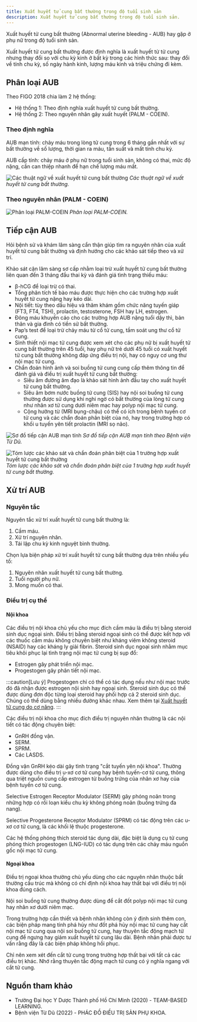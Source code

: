 ```yaml
---
title: Xuất huyết tử cung bất thường trong độ tuổi sinh sản
description: Xuất huyết tử cung bất thường trong độ tuổi sinh sản.
---
```


Xuất huyết tử cung bất thường (Abnormal uterine bleeding - AUB) hay gặp ở phụ nữ trong độ tuổi sinh sản.

Xuất huyết tử cung bất thường được định nghĩa là xuất huyết từ tử cung nhưng thay đổi so với chu kỳ kinh ở bất kỳ trong các hình thức sau: thay đổi về tính chu kỳ, số ngày hành kinh, lượng máu kinh và triệu chứng đi kèm.

## Phân loại AUB

Theo FIGO 2018 chia làm 2 hệ thống:

- Hệ thống 1: Theo định nghĩa xuất huyết tử cung bất thường.
- Hệ thống 2: Theo nguyên nhân gây xuất huyết (PALM - COEIN).

### Theo định nghĩa

AUB mạn tính: chảy máu trong lòng tử cung trong 6 tháng gần nhất với sự bất thường về số lượng, thời gian ra máu, tần suất và mất tính chu kỳ.

AUB cấp tính: chảy máu ở phụ nữ trong tuổi sinh sản, không có thai, mức độ nặng, cần can thiệp nhanh để hạn chế lượng máu mất.

![Các thuật ngữ về xuất huyết tử cung bất thường](../../../../assets/phu-khoa/xuat-huyet-tu-cung-bat-thuong-tuoi-sinh-san/cac-thuat-ngu-ve-xuat-huyet-tu-cung-bat-thuong.jpeg)
_Các thuật ngữ về xuất huyết tử cung bất thường._

### Theo nguyên nhân (PALM - COEIN)

![Phân loại PALM-COEIN](../../../../assets/phu-khoa/xuat-huyet-tu-cung-bat-thuong-tuoi-sinh-san/palm-coein.png)
_Phân loại PALM-COEIN._

## Tiếp cận AUB

Hỏi bệnh sử và khám lâm sàng cẩn thận giúp tìm ra nguyên nhân của xuất huyết tử cung bất thường và định hướng cho các khảo sát tiếp theo và xử trí.

Khảo sát cận lâm sàng sơ cấp nhằm loại trừ xuất huyết tử cung bất thường liên quan đến 3 tháng đầu thai kỳ và đánh giá tình trạng thiếu máu:

- β-hCG để loại trừ có thai.
- Tổng phân tích tế bào máu được thực hiện cho các trường hợp xuất huyết tử cung nặng hay kéo dài.
- Nội tiết: tùy theo dấu hiệu và thăm khám gồm chức năng tuyến giáp (FT3, FT4, TSH), prolactin, testosterone, FSH hay LH, estrogen.
- Đông máu khuyến cáo cho các trường hợp AUB nặng tuổi dậy thì, bản thân và gia đình có tiền sử bất thường.
- Pap’s test để loại trừ chảy máu từ cổ tử cung, tầm soát ung thư cổ tử cung.
- Sinh thiết nội mạc tử cung được xem xét cho các phụ nữ bị xuất huyết tử cung bất thường trên 45 tuổi, hay phụ nữ trẻ dưới 45 tuổi có xuất huyết tử cung bất thường không đáp ứng điều trị nội, hay có nguy cơ ung thư nội mạc tử cung.
- Chẩn đoán hình ảnh và soi buồng tử cung cung cấp thêm thông tin để đánh giá và điều trị xuất huyết tử cung bất thường:
  - Siêu âm đường âm đạo là khảo sát hình ảnh đầu tay cho xuất huyết tử cung bất thường.
  - Siêu âm bơm nước buồng tử cung (SIS) hay nội soi buồng tử cung thường được sử dụng khi nghi ngờ có bất thường của lòng tử cung như nhân xơ tử cung dưới niêm mạc hay polyp nội mạc tử cung.
  - Cộng hưởng từ (MRI bụng-chậu) có thể có ích trong bệnh tuyến cơ tử cung và các chẩn đoán phân biệt của nó, hay trong trường hợp có khối u tuyến yên tiết prolactin (MRI sọ não).

![Sơ đồ tiếp cận AUB mạn tính](../../../../assets/phu-khoa/xuat-huyet-tu-cung-bat-thuong-tuoi-sinh-san/so-do-tiep-can-aub-man-tinh.png)
_Sơ đồ tiếp cận AUB mạn tính theo Bệnh viện Từ Dũ._

![Tóm lược các khảo sát và chẩn đoán phân biệt của 1 trường hợp xuất huyết tử cung bất thường](../../../../assets/phu-khoa/xuat-huyet-tu-cung-bat-thuong-tuoi-sinh-san/tom-luoc-khao-sat-va-chan-doan-1-so-truong-hop.jpeg)
_Tóm lược các khảo sát và chẩn đoán phân biệt của 1 trường hợp xuất huyết tử cung bất thường._

## Xử trí AUB

### Nguyên tắc

Nguyên tắc xử trí xuất huyết tử cung bất thường là:

1. Cầm máu.
2. Xử trí nguyên nhân.
3. Tái lập chu kỳ kinh nguyệt bình thường.

Chọn lựa biện pháp xử trí xuất huyết tử cung bất thường dựa trên nhiều yếu tố:

1. Nguyên nhân xuất huyết tử cung bất thường.
2. Tuổi người phụ nữ.
3. Mong muốn có thai.

### Điều trị cụ thể

#### Nội khoa

Các điều trị nội khoa chủ yếu cho mục đích cầm máu là điều trị bằng steroid sinh dục ngoại sinh. Điều trị bằng steroid ngoại sinh có thể được kết hợp với các thuốc cầm máu không chuyên biệt như kháng viêm không steroid (NSAID) hay các kháng ly giải fibrin. Steroid sinh dục ngoại sinh nhằm mục tiêu khôi phục lại tình trạng nội mạc tử cung bị sụp đổ:

- Estrogen gây phát triển nội mạc.
- Progestogen gây phân tiết nội mạc.

:::caution[Lưu ý]
Progestogen chỉ có thể có tác dụng nếu như nội mạc trước đó đã nhận được estrogen nội sinh hay ngoại sinh. Steroid sinh dục có thể được dùng đơn độc từng loại steroid hay phối hợp cả 2 steroid sinh dục. Chúng có thể dùng bằng nhiều đường khác nhau. Xem thêm tại [Xuất huyết tử cung do cơ năng](/phu-khoa/xuat-huyet-tu-cung/01_xuat-huyet-tu-cung-co-nang/).
:::

Các điều trị nội khoa cho mục đích điều trị nguyên nhân thường là các nội tiết có tác động chuyên biệt:

- GnRH đồng vận.
- SERM.
- SPRM.
- Các LASDS.

Đồng vận GnRH kéo dài gây tình trạng "cắt tuyến yên nội khoa". Thường được dùng cho điều trị u-xơ cơ tử cung hay bệnh tuyến-cơ tử cung, thông qua triệt nguồn cung cấp estrogen từ buồng trứng của nhân xơ hay của bệnh tuyến cơ tử cung.

Selective Estrogen Receptor Modulator (SERM) gây phóng noãn trong những hợp có rối loạn kiểu chu kỳ không phóng noãn (buồng trứng đa nang).

Selective Progesterone Receptor Modulator (SPRM) có tác động trên các u-xơ cơ tử cung, là các khối lệ thuộc progesterone.

Các hệ thống phóng thích steroid tác dụng dài, đặc biệt là dụng cụ tử cung phóng thích progestogen (LNG-IUD) có tác dụng trên các chảy máu nguồn gốc nội mạc tử cung.

#### Ngoại khoa

Điều trị ngoại khoa thường chủ yếu dùng cho các nguyên nhân thuộc bất thường cấu trúc mà không có chỉ định nội khoa hay thất bại với điều trị nội khoa đúng cách.

Nội soi buồng tử cung thường được dùng để cắt đốt polyp nội mạc tử cung hay nhân xơ dưới niêm mạc.

Trong trường hợp cần thiết và bệnh nhân không còn ý định sinh thêm con, các biện pháp mang tính phá hủy như đốt phá hủy nội mạc tử cung hay cắt nội mạc tử cung qua nội soi buồng tử cung, hay thuyên tắc động mạch tử cung để ngưng hay giảm xuất huyết tử cung lâu dài. Bệnh nhân phải được tư vấn rằng đây là các biện pháp không hồi phục.

Chỉ nên xem xét đến cắt tử cung trong trường hợp thất bại với tất cả các điều trị khác. Nhớ rằng thuyên tắc động mạch tử cung có ý nghĩa ngang với cắt tử cung.

## Nguồn tham khảo

- Trường Đại học Y Dược Thành phố Hồ Chí Minh (2020) - TEAM-BASED LEARNING.
- Bệnh viện Từ Dũ (2022) - PHÁC ĐỒ ĐIỀU TRỊ SẢN PHỤ KHOA.
